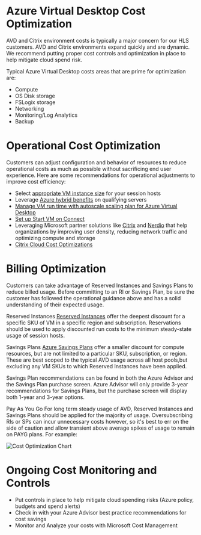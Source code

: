 # Azure Virtual Desktop Cost Optimization
AVD and Citrix environment costs is typically a major concern for our HLS customers. AVD and Citrix environments expand quickly and are dynamic. We recommend putting proper cost controls and optimization in place to help mitigate cloud spend risk. 

Typical Azure Virtual Desktop costs areas that are prime for optimization are:
- Compute
- OS Disk storage
- FSLogix storage
- Networking
- Monitoring/Log Analytics
- Backup

# Operational Cost Optimization
Customers can adjust configuration and behavior of resources to reduce operational costs as much as possible without sacrificing end user experience. Here are some recommendations for operational adjustments to improve cost efficiency:
- Select [appropriate VM instance size](https://learn.microsoft.com/en-us/windows-server/remote/remote-desktop-services/virtual-machine-recs) for your session hosts
- Leverage [Azure hybrid benefits](https://learn.microsoft.com/en-us/windows-server/get-started/azure-hybrid-benefit) on qualifying servers
- [Manage VM run time with autoscale scaling plan for Azure Virtual Desktop](https://learn.microsoft.com/en-us/azure/virtual-desktop/autoscale-scaling-plan)
- [Set up Start VM on Connect](https://learn.microsoft.com/en-us/azure/virtual-desktop/start-virtual-machine-connect?tabs=azure-portal)
- Leveraging Microsoft partner solutions like [Citrix](https://www.citrix.com/products/citrix-virtual-apps-and-desktops/resources/azure-virtual-desktop-calculator.html#/) and [Nerdio](https://getnerdio.com/academy/6-cost-reduction-strategies-for-azure-virtual-desktop/) that help organizations by improving user density, reducing network traffic and optimizing compute and storage
- [Citrix Cloud Cost Optimizations](https://docs.citrix.com/en-us/tech-zone/toc/by-product/citrix-virtual-apps-and-desktops/optimizations.html#cloud-cost-optimizations)

# Billing Optimization
Customers can take advantage of Reserved Instances and Savings Plans to reduce billed usage. Before committing to an RI or Savings Plan, be sure the customer has followed the operational guidance above and has a solid understanding of their expected usage.

Reserved Instances
[Reserved Instances](https://learn.microsoft.com/en-us/azure/cost-management-billing/reservations/save-compute-costs-reservations) offer the deepest discount for a specific SKU of VM in a specific region and subscription. Reservations should be used to apply discounted run costs to the minimum steady-state usage of session hosts.

Savings Plans
[Azure Savings Plans](https://learn.microsoft.com/en-us/azure/cost-management-billing/savings-plan/savings-plan-compute-overview) offer a smaller discount for compute resources, but are not limited to a particular SKU, subscription, or region. These are best scoped to the typical AVD usage across all host pools,but excluding any VM SKUs to which Reserved Instances have been applied.

Savings Plan recommendations can be found in both the Azure Advisor and the Savings Plan purchase screen. Azure Advisor will only provide 3-year recommendations for Savings Plans, but the purchase screen will display both 1-year and 3-year options.

Pay As You Go
For long term steady usage of AVD, Reserved Instances and Savings Plans should be applied for the majority of usage. Oversubscribing RIs or SPs can incur unnecessary costs however, so it's best to err on the side of caution and allow transient above average spikes of usage to remain on PAYG plans. For example:

![Cost Optimization Chart](https://learn.microsoft.com/en-us/azure/cost-management-billing/savings-plan/media/choose-commitment-amount/savings-plan-usage-spikes.png "Cost Optimization Chart")

# Ongoing Cost Monitoring and Controls
- Put controls in place to help mitigate cloud spending risks (Azure policy, budgets and spend alerts)
- Check in with your Azure Advisor best practice recommendations for cost savings
- Monitor and Analyze your costs with Microsoft Cost Management

